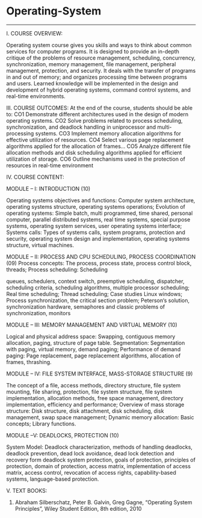 # Operating-System
-------------------

I. COURSE OVERVIEW:

Operating system course gives you skills and ways to think about common services for computer programs.
It is designed to provide an in-depth critique of the problems of resource management, scheduling,
concurrency, synchronization, memory management, file management, peripheral management, protection,
and security. It deals with the transfer of programs in and out of memory; and organizes processing time
between programs and users. Learned knowledge will be implemented in the design and development of
hybrid operating systems, command control systems, and real-time environments.

III. COURSE OUTCOMES:
At the end of the course, students should be able to:
CO1 Demonstrate different architectures used in the design of modern operating systems.
CO2 Solve problems related to process scheduling, synchronization, and deadlock handling in uniprocessor
and multi-processing systems.
CO3 Implement memory allocation algorithms for effective utilization of resources.
CO4 Select various page replacement algorithms applied for the allocation of frames...
CO5 Analyze different file allocation methods and disk scheduling algorithms applied for efficient
utilization of storage.
CO6 Outline mechanisms used in the protection of resources in real-time environment

IV. COURSE CONTENT:

MODULE – I: INTRODUCTION (10)

Operating systems objectives and functions: Computer system architecture, operating systems structure,
operating systems operations; Evolution of operating systems: Simple batch, multi programmed, time shared,
personal computer, parallel distributed systems, real time systems, special purpose systems, operating system
services, user operating systems interface; Systems calls: Types of systems calls, system programs, protection
and security, operating system design and implementation, operating systems structure, virtual machines.

MODULE – II: PROCESS AND CPU SCHEDULING, PROCESS COORDINATION (09)
Process concepts: The process, process state, process control block, threads; Process scheduling: Scheduling

queues, schedulers, context switch, preemptive scheduling, dispatcher, scheduling criteria, scheduling
algorithms, multiple processor scheduling; Real time scheduling; Thread scheduling; Case studies Linux
windows; Process synchronization, the critical section problem; Peterson‘s solution, synchronization hardware,
semaphores and classic problems of synchronization, monitors

MODULE – III: MEMORY MANAGEMENT AND VIRTUAL MEMORY (10)

Logical and physical address space: Swapping, contiguous memory allocation, paging, structure of page table.
Segmentation: Segmentation with paging, virtual memory, demand paging; Performance of demand
paging: Page replacement, page replacement algorithms, allocation of frames, thrashing.

MODULE – IV: FILE SYSTEM INTERFACE, MASS-STORAGE STRUCTURE (9)

The concept of a file, access methods, directory structure, file system mounting, file sharing, protection, file
system structure, file system implementation, allocation methods, free space management, directory
implementation, efficiency and performance; Overview of mass storage structure: Disk structure, disk
attachment, disk scheduling, disk management, swap space management; Dynamic memory allocation: Basic
concepts; Library functions.

MODULE –V: DEADLOCKS, PROTECTION (10)

System Model: Deadlock characterization, methods of handling deadlocks, deadlock prevention, dead lock
avoidance, dead lock detection and recovery form deadlock system protection, goals of protection, principles of
protection, domain of protection, access matrix, implementation of access matrix, access control, revocation of
access rights, capability-based systems, language-based protection.


V. TEXT BOOKS:
1. Abraham Silberschatz, Peter B. Galvin, Greg Gagne, “Operating System Principles”, Wiley Student Edition,
8th edition, 2010